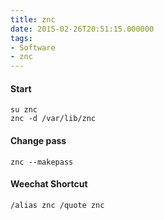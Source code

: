 ```yaml
---
title: znc
date: 2015-02-26T20:51:15.000000
tags: 
- Software
- znc
---
```



#### Start

    su znc
    znc -d /var/lib/znc

#### Change pass

    znc --makepass

#### Weechat Shortcut

    /alias znc /quote znc
